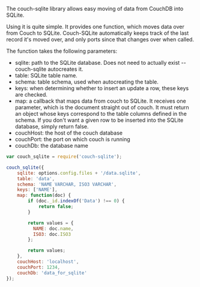 The couch-sqlite library allows easy moving of data from CouchDB into SQLite.

Using it is quite simple. It provides one function, which moves data over from Couch to SQLite. Couch-SQLite automatically keeps track of the last record it's moved over, and only ports since that changes over when called.

The function takes the following parameters:
* sqlite: path to the SQLite database. Does not need to actually exist -- couch-sqlite autocreates it.
* table: SQLite table name.
* schema: table schema, used when autocreating the table.
* keys: when determining whether to insert an update a row, these keys are checked.
* map: a callback that maps data from couch to SQLite. It receives one parameter, which is the document straight out of couch. It must return an object whose keys correspond to the table columns defined in the schema. If you don't want a given row to be inserted into the SQLite database, simply return false.
* couchHost: the host of the couch database
* couchPort: the port on which couch is running
* couchDb: the database name

```javascript
var couch_sqlite = require('couch-sqlite');

couch_sqlite({
    sqlite: options.config.files + '/data.sqlite',
    table: 'data',
    schema: 'NAME VARCHAR, ISO3 VARCHAR',
    keys: ['NAME'],
    map: function(doc) {
        if (doc._id.indexOf('Data') !== 0) {
            return false;
        }

        return values = {
          NAME: doc.name,
          ISO3: doc.ISO3
        };

        return values;
    },
    couchHost: 'localhost',
    couchPort: 1234,
    couchDb: 'data_for_sqlite'
});
```